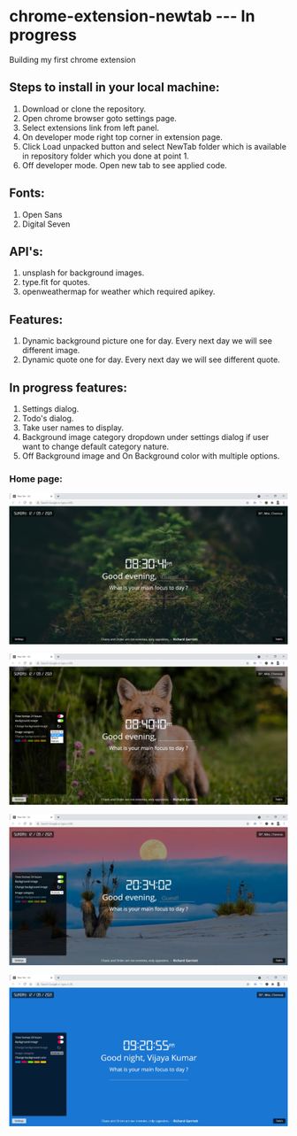 # chrome-extension-newtab --- In progress
Building my first chrome extension

## Steps to install in your local machine:
1. Download or clone the repository.
2. Open chrome browser goto settings page.
3. Select extensions link from left panel.
4. On developer mode right top corner in extension page.
5. Click Load unpacked button and select NewTab folder which is available in repository folder which you done at point 1.
6. Off developer mode. Open new tab to see applied code.

## Fonts:
1. Open Sans
2. Digital Seven

## API's:
1. unsplash for background images.
2. type.fit for quotes.
3. openweathermap for weather which required apikey.

## Features:
1. Dynamic background picture one for day. Every next day we will see different image.
2. Dynamic quote one for day. Every next day we will see different quote.

## In progress features:
1. Settings dialog.
2. Todo's dialog.
3. Take user names to display.
4. Background image category dropdown under settings dialog if user want to change default category nature.
5. Off Background image and On Background color with multiple options.

### Home page:

![image](https://github.com/vulchivijay/chrome-extension-background-image-with-time/blob/main/screenshots/home-page.jpg)

![image](https://github.com/vulchivijay/chrome-extension-background-image-with-time/blob/main/screenshots/home-page-2.jpg)

![image](https://github.com/vulchivijay/chrome-extension-background-image-with-time/blob/main/screenshots/home-page-3.jpg)

![image](https://github.com/vulchivijay/chrome-extension-background-image-with-time/blob/main/screenshots/home-page-4.jpg)
